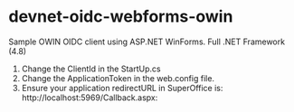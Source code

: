 # devnet-oidc-webforms-owin
Sample OWIN OIDC client using ASP.NET WinForms. Full .NET Framework (4.8)

1. Change the ClientId in the StartUp.cs
2. Change the ApplicationToken in the web.config file.
3. Ensure your application redirectURL in SuperOffice is: http://localhost:5969/Callback.aspx: 
